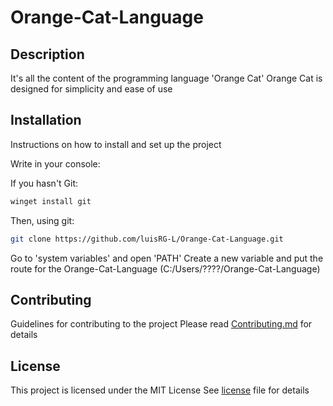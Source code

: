 # Orange-Cat-Language

## Description

It's all the content of the programming language 'Orange Cat'
Orange Cat is designed for simplicity and ease of use

## Installation

Instructions on how to install and set up the project

Write in your console:

If you hasn't Git:

``` bash
winget install git
```

Then, using git:

``` bash
git clone https://github.com/luisRG-L/Orange-Cat-Language.git
```

Go to 'system variables' and open 'PATH'
Create a new variable and put the route for the Orange-Cat-Language (C:/Users/????/Orange-Cat-Language)

## Contributing

Guidelines for contributing to the project
Please read [Contributing.md](CONTRIBUTING.md) for details

## License

This project is licensed under the MIT License
See [license](LICENSE.md) file for details
